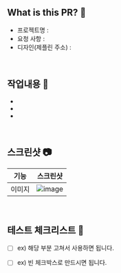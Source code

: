 ## What is this PR? 📃
- 프로젝트명 : 
- 요청 사항 :
- 디자인(제플린 주소) : 

<br />

## 작업내용 🔧
-
-
-


<br />

## 스크린샷 📷

|기능|스크린샷|
|----|-------|
|이미지|![image](https://user-images.githubusercontent.com/85872325/214984920-0bb3dae9-d134-42d7-9f54-1e6f3418659e.png)|

<br />

## 테스트 체크리스트 🔧

- [ ] ex) 해당 부분 고쳐서 사용하면 됩니다.
- [ ] ex) 빈 체크박스로 만드시면 됩니다.


